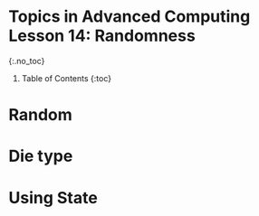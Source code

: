 # Topics in Advanced Computing Lesson 14: Randomness
{:.no_toc}

1. Table of Contents
{:toc}

# Random

# Die type

# Using State
